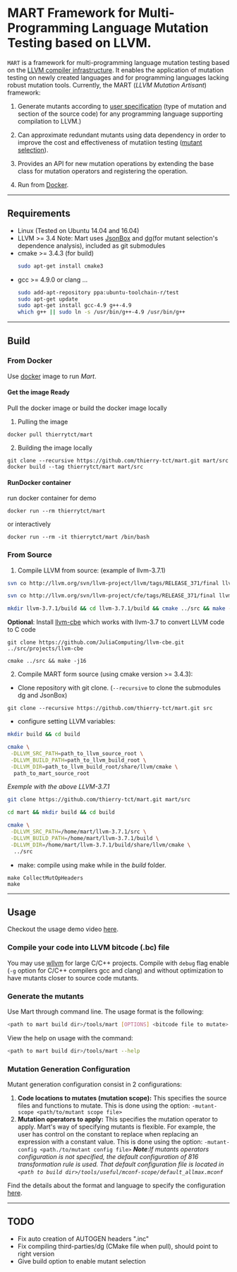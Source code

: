 # MART Framework for Multi-Programming Language Mutation Testing based on LLVM.

```MART``` is a framework for multi-programming language mutation testing based on the [LLVM compiler infrastructure](http://llvm.org/). It enables the application of mutation testing on newly created languages and for programming languages lacking robust mutation tools. Currently, the MART (_LLVM Mutation Artisant_) framework:

1. Generate mutants according to [user specification](docs/mutation_configuration.md) (type of mutation and section of the source code) for any programming language supporting compilation to LLVM.)

2. Can approximate redundant mutants using data dependency in order to improve the cost and effectiveness of mutatiion testing ([mutant selection](https://arxiv.org/abs/1803.07901)).

3. Provides an API for new mutation operations by extending the base class for mutation operators and registering the operation.

4. Run from [Docker](https://docs.docker.com).
---

## Requirements
- Linux (Tested on Ubuntu 14.04 and 16.04)
- LLVM >= 3.4
Note: Mart uses [JsonBox](https://github.com/anhero/JsonBox) and [dg](https://github.com/mchalupa/dg)(for mutant selection's dependence analysis), included as git submodules
- cmake >= 3.4.3 (for build)
    ```bash
    sudo apt-get install cmake3
    ```
- gcc >= 4.9.0 or clang ...
    ```bash
    sudo add-apt-repository ppa:ubuntu-toolchain-r/test 
    sudo apt-get update
    sudo apt-get install gcc-4.9 g++-4.9
    which g++ || sudo ln -s /usr/bin/g++-4.9 /usr/bin/g++
    ```
---

## Build
### From Docker
Use [docker](https://docs.docker.com) image to run _Mart_.
#### Get the image Ready
Pull the docker image or build the docker image locally
1. Pulling the image 
```
docker pull thierrytct/mart
```

2. Building the image locally
```
git clone --recursive https://github.com/thierry-tct/mart.git mart/src
docker build --tag thierrytct/mart mart/src
```
#### RunDocker container
run docker container for demo
```
docker run --rm thierrytct/mart
```
or interactively
```
docker run --rm -it thierrytct/mart /bin/bash
```

### From Source 
1. Compile LLVM from source: (example of llvm-3.7.1)
``` bash
svn co http://llvm.org/svn/llvm-project/llvm/tags/RELEASE_371/final llvm-3.7.1/src

svn co http://llvm.org/svn/llvm-project/cfe/tags/RELEASE_371/final llvm-3.7.1/src/tools/clang

mkdir llvm-3.7.1/build && cd llvm-3.7.1/build && cmake ../src && make -j16
```
__Optional__: Install [llvm-cbe](https://github.com/JuliaComputing/llvm-cbe) which works with llvm-3.7 to convert LLVM code to C code
```
git clone https://github.com/JuliaComputing/llvm-cbe.git ../src/projects/llvm-cbe   

cmake ../src && make -j16
```

2. Compile MART form source (using cmake version >= 3.4.3):
* Clone repository with git clone. (```--recursive``` to clone the submodules dg and JsonBox)
```
git clone --recursive https://github.com/thierry-tct/mart.git src
```

* configure setting LLVM variables: 
```bash
mkdir build && cd build

cmake \
 -DLLVM_SRC_PATH=path_to_llvm_source_root \
 -DLLVM_BUILD_PATH=path_to_llvm_build_root \
 -DLLVM_DIR=path_to_llvm_build_root/share/llvm/cmake \
  path_to_mart_source_root
```
_Exemple with the above LLVM-3.7.1_
```bash
git clone https://github.com/thierry-tct/mart.git mart/src

cd mart && mkdir build && cd build

cmake \
 -DLLVM_SRC_PATH=/home/mart/llvm-3.7.1/src \
 -DLLVM_BUILD_PATH=/home/mart/llvm-3.7.1/build \
 -DLLVM_DIR=/home/mart/llvm-3.7.1/build/share/llvm/cmake \
  ../src
```
* make:
compile using make while in the _build_ folder.
```
make CollectMutOpHeaders
make
```
---

## Usage
Checkout the usage demo video [here](https://youtu.be/V2Hvi_iqiVE).
### Compile your code into LLVM bitcode (.bc) file
You may use [wllvm](https://github.com/travitch/whole-program-llvm) for large C/C++ projects. 
Compile with `debug` flag enable (`-g` option for C/C++ compilers gcc and clang) and without optimization to have mutants closer to source code mutants.

### Generate the mutants
Use Mart through command line. The usage format is the following:
```bash
<path to mart build dir>/tools/mart [OPTIONS] <bitcode file to mutate>
```

View the help on usage with the command:
```bash
<path to mart build dir>/tools/mart --help
```
### Mutation Generation Configuration
Mutant generation configuration consist in 2 configurations: 
1. **Code locations to mutates (mutation scope):**
This specifies the source files and functions to mutate.
This is done using the option: `-mutant-scope <path/to/mutant scope file>`
2. **Mutation operators to apply:**
This specifies the mutation operator to apply. Mart's way of specifying mutants is flexible. For example, the user has control on the constant to replace when replacing an expression with a constant value.
This is done using the option: `-mutant-config <path./to/mutant config file>`
**_Note_**:_If mutants operators configuration is not specified, the default configuration of 816 transformation rule is used. That default configuration file is located in `<path to build dir>/tools/useful/mconf-scope/default_allmax.mconf`_

Find the details about the format and language to specify the configuration [here](docs/mutation_configuration.md). 

---

## TODO
- Fix auto creation of AUTOGEN headers ".inc"
- Fix compiling third-parties/dg (CMake file when pull), should point to right version
- Give build option to enable mutant selection


